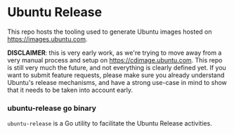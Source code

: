 # Ubuntu Release

This repo hosts the tooling used to generate Ubuntu images hosted on
https://images.ubuntu.com.

**DISCLAIMER**: this is very early work, as we're trying to move away from a
very manual process and setup on https://cdimage.ubuntu.com. This repo is still
very much the future, and not everything is clearly defined yet. If you want
to submit feature requests, please make sure you already understand Ubuntu's
release mechanisms, and have a strong use-case in mind to show that it needs to
be taken into account early.

### ubuntu-release go binary

`ubuntu-release` is a Go utility to facilitate the Ubuntu Release activities.
